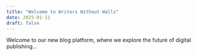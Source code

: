 ```yaml
---
title: "Welcome to Writers Without Walls"
date: 2025-01-11
draft: false
---
```


Welcome to our new blog platform, where we explore the future of digital publishing...
